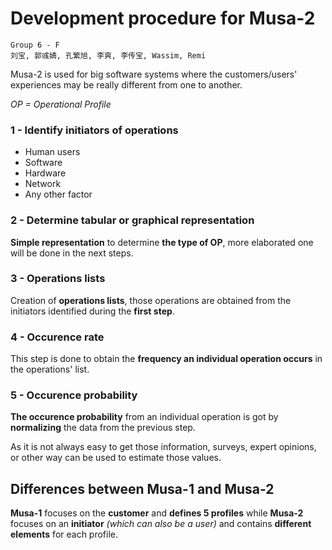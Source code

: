 # Development procedure for Musa-2

	Group 6 - F
	刘宝, 郭彧婧, 孔繁旭, 李爽, 李传宝, Wassim, Remi



Musa-2 is used for big software systems where the customers/users' experiences may be really different from one to another.

*OP = Operational Profile*

### 1 - Identify initiators of operations

* Human users
* Software
* Hardware
* Network
* Any other factor

### 2 - Determine tabular or graphical representation

**Simple representation** to determine **the type of OP**, more elaborated one will be done in the next steps.

### 3 - Operations lists

Creation of **operations lists**, those operations are obtained from the initiators identified during the **first step**.

### 4 - Occurence rate

This step is done to obtain the **frequency an individual operation occurs** in the operations' list.

### 5 - Occurence probability

**The occurence probability** from an individual operation is got by **normalizing** the data from the previous step.

As it is not always easy to get those information, surveys, expert opinions, or other way can be used to estimate those values.



## Differences between Musa-1 and Musa-2

**Musa-1** focuses on the **customer** and **defines 5 profiles** while **Musa-2** focuses on an **initiator** *(which can also be a user)* and contains **different elements** for each profile.